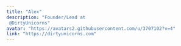 ```yaml
---
title: "Alex"
description: "Founder/Lead at  @DirtyUnicorns"
avatar: "https://avatars2.githubusercontent.com/u/3707102?v=4"
link: "https://dirtyunicorns.com"
---
```

